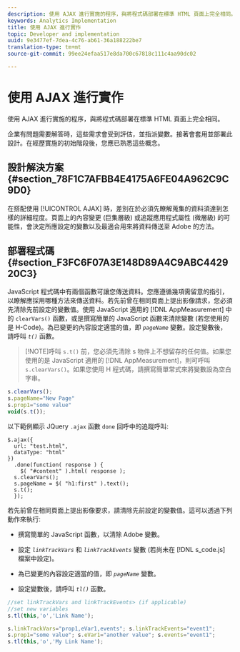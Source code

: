 ```yaml
---
description: 使用 AJAX 進行實施的程序，與將程式碼部署在標準 HTML 頁面上完全相同。
keywords: Analytics Implementation
title: 使用 AJAX 進行實作
topic: Developer and implementation
uuid: 9e3477ef-7dea-4c76-ab61-36a188222be7
translation-type: tm+mt
source-git-commit: 99ee24efaa517e8da700c67818c111c4aa90dc02

---
```



# 使用 AJAX 進行實作

使用 AJAX 進行實施的程序，與將程式碼部署在標準 HTML 頁面上完全相同。

企業有問題需要解答時，這些需求會受到評估，並指派變數。接著會套用並部署此設計。在經歷實施的初始階段後，您應已熟悉這些概念。

## 設計解決方案 {#section_78F1C7AFBB4E4175A6FE04A962C9C9D0}

在搭配使用 [!UICONTROL AJAX] 時，差別在於必須先瞭解蒐集的資料須達到怎樣的詳細程度。頁面上的內容變更 (巨集層級) 或追蹤應用程式屬性 (微層級) 的可能性，會決定所應設定的變數以及最適合用來將資料傳送至 Adobe 的方法。

## 部署程式碼 {#section_F3FC6F07A3E148D89A4C9ABC442920C3}

JavaScript 程式碼中有兩個函數可讓您傳送資料。您應遵循幾項需留意的指引，以瞭解應採用哪種方法來傳送資料。若先前曾在相同頁面上提出影像請求，您必須先清除先前設定的變數值。使用 JavaScript 適用的 [!DNL AppMeasurement] 中的 `clearVars()` 函數，或是撰寫簡單的 JavaScript 函數來清除變數 (若您使用的是 H-Code)。為已變更的內容設定適當的值，即 *`pageName`* 變數。設定變數後，請呼叫 *`t()`* 函數。

> [!NOTE]呼叫 `s.t()` 前，您必須先清除 s 物件上不想留存的任何值。如果您使用的是 JavaScript 適用的 [!DNL AppMeasurement]，則可呼叫 `s.clearVars()`。如果您使用 H 程式碼，請撰寫簡單常式來將變數設為空白字串。

```js
s.clearVars(); 
s.pageName="New Page" 
s.prop1="some value" 
void(s.t());
```

以下範例顯示 JQuery `.ajax` 函數 `done` 回呼中的追蹤呼叫:

```
$.ajax({ 
  url: "test.html", 
  dataType: "html" 
}) 
  .done(function( response ) { 
    $( "#content" ).html( response ); 
  s.clearVars(); 
  s.pageName = $( "h1:first" ).text(); 
  s.t(); 
  }); 
```

若先前曾在相同頁面上提出影像要求，請清除先前設定的變數值。這可以透過下列動作來執行: 

* 撰寫簡單的 JavaScript 函數，以清除 Adobe 變數。
* 設定 *`linkTrackVars`* 和 *`linkTrackEvents`* 變數 (若尚未在 [!DNL s_code.js] 檔案中設定)。

* 為已變更的內容設定適當的值，即 *`pageName`* 變數。
* 設定變數後，請呼叫 *`tl()`* 函數。

```js
//set linkTrackVars and linkTrackEvents> (if applicable) 
//set new variables 
s.tl(this,'o','Link Name');
```

```js
s.linkTrackVars="prop1,eVar1,events"; s.linkTrackEvents="event1"; 
s.prop1="some value"; s.eVar1="another value"; s.events="event1"; 
s.tl(this,'o','My Link Name');
```

